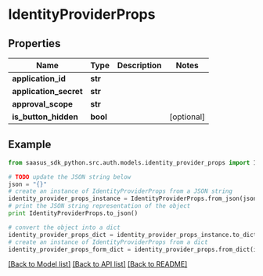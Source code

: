 # IdentityProviderProps


## Properties
Name | Type | Description | Notes
------------ | ------------- | ------------- | -------------
**application_id** | **str** |  | 
**application_secret** | **str** |  | 
**approval_scope** | **str** |  | 
**is_button_hidden** | **bool** |  | [optional] 

## Example

```python
from saasus_sdk_python.src.auth.models.identity_provider_props import IdentityProviderProps

# TODO update the JSON string below
json = "{}"
# create an instance of IdentityProviderProps from a JSON string
identity_provider_props_instance = IdentityProviderProps.from_json(json)
# print the JSON string representation of the object
print IdentityProviderProps.to_json()

# convert the object into a dict
identity_provider_props_dict = identity_provider_props_instance.to_dict()
# create an instance of IdentityProviderProps from a dict
identity_provider_props_form_dict = identity_provider_props.from_dict(identity_provider_props_dict)
```
[[Back to Model list]](../README.md#documentation-for-models) [[Back to API list]](../README.md#documentation-for-api-endpoints) [[Back to README]](../README.md)


